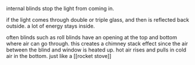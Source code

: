 internal blinds stop the light from coming in.

if the light comes through double or triple glass, and then is reflected back outside. a lot of energy stays inside.

often blinds such as roll blinds have an opening at the top and bottom where air can go through. this creates a chimney stack effect since the air between the blind and window is heated up. hot air rises and pulls in cold air in the bottom. just like a [[rocket stove]]
